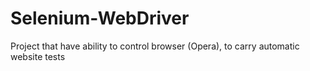 # Selenium-WebDriver
Project that have ability to control browser (Opera), to carry automatic website tests
